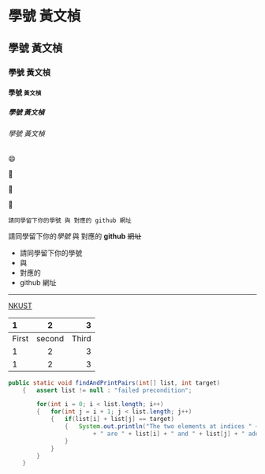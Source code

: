 # 學號 黃文楨

## 學號 黃文楨

### 學號 黃文楨

#### 學號 `黃文楨`

##### 學號 黃文楨

###### 學號 黃文楨

:smile:

:chicken:

:car:

:school:

```
請同學留下你的學號 與 對應的 github 網址
```

請同學留下你的*學號* 與 對應的 **github** ~~網址~~

* 請同學留下你的學號
* 與 
* 對應的 
* github 網址

---
[NKUST](https://www.nkust.edu.tw/p/412-1000-85.php?Lang=zh-tw)

| 1   | 2   | 3   |
|:----|:---:|----:|
| First| second | Third |
| 1 | 2 | 3 |
| 1 | 2 | 3 |

```java
public static void findAndPrintPairs(int[] list, int target)
	{	assert list != null : "failed precondition";

		for(int i = 0; i < list.length; i++)
		{	for(int j = i + 1; j < list.length; j++)
			{	if(list[i] + list[j] == target)
				{	System.out.println("The two elements at indices " + i + " and " + j
						+ " are " + list[i] + " and " + list[j] + " add up to " + target);
				}
			}
		}
	}
  ```
  
